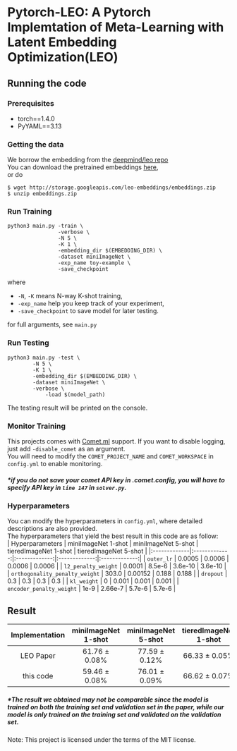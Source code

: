 # Pytorch-LEO: A Pytorch Implemtation of Meta-Learning with Latent Embedding Optimization(LEO)

## Running the code
### Prerequisites
* torch==1.4.0
* PyYAML==3.13

### Getting the data
We borrow the embedding from the [deepmind/leo repo](https://github.com/deepmind/leo)  
You can download the pretrained embeddings [here](http://storage.googleapis.com/leo-embeddings/embeddings.zip),   
or do   
```
$ wget http://storage.googleapis.com/leo-embeddings/embeddings.zip
$ unzip embeddings.zip
```

### Run Training 
```
python3 main.py -train \ 
                -verbose \ 
                -N 5 \ 
                -K 1 \ 
                -embedding_dir $(EMBEDDING_DIR) \ 
                -dataset miniImageNet \ 
                -exp_name toy-example \ 
                -save_checkpoint
```                
where
+ `-N`, `-K` means N-way K-shot training,  
+ `-exp_name` help you keep track of your experiment,     
+ `-save_checkpoint` to save model for later testing.

for full arguments, see `main.py`  

### Run Testing
```
python3 main.py -test \
		-N 5 \
		-K 1 \
		-embedding_dir $(EMBEDDING_DIR) \
		-dataset miniImageNet \
		-verbose \
    		-load $(model_path) 
```
The testing result will be printed on the console.

### Monitor Training
This projects comes with [Comet.ml](https://www.comet.ml/site/) support. If you want to disable logging, just add `-disable_comet` as an argument.  
You will need to modify the `COMET_PROJECT_NAME` and `COMET_WORKSPACE` in `config.yml` to enable monitoring.
##### *if you do not save your comet API key in .comet.config, you will have to specify API key in `line 147` in `solver.py`.
### Hyperparameters
You can modify the hyperparameters in `config.yml`, where detailed descriptions are also provided.  
The hyperparameters that yield the best result in this code are as follow:  
| Hyperparameters | miniImageNet 1-shot | miniImageNet 5-shot | tieredImageNet 1-shot | tieredImageNet 5-shot |
|:-------------|:-------------:|:-------------:|:-------------:|:-------------:| 
| `outer_lr` | 0.0005 | 0.0006 | 0.0006 | 0.0006 |
| `l2_penalty_weight` | 0.0001 | 8.5e-6 | 3.6e-10 | 3.6e-10 |
| `orthogonality_penalty_weight` | 303.0 | 0.00152 | 0.188 | 0.188 |
| `dropout` | 0.3 | 0.3 | 0.3 | 0.3 |
| `kl_weight` | 0 | 0.001 | 0.001 | 0.001 |
| `encoder_penalty_weight` | 1e-9 | 2.66e-7 | 5.7e-6 | 5.7e-6 |


## Result

| Implementation | miniImageNet 1-shot | miniImageNet 5-shot | tieredImageNet 1-shot | tieredImageNet 5-shot |
|:-------------:|:-------------:|:-------------:|:-------------:|:-------------:| 
| LEO Paper | 61.76 ± 0.08% | 77.59 ± 0.12% | 66.33 ± 0.05% | 81.44 ± 0.09% |
| this code | 59.46 ± 0.08% | 76.01 ± 0.09% | 66.62 ± 0.07% | 81.72 ± 0.09% |

##### *The result we obtained may not be comparable since the model is trained on both the training set and validation set in the paper, while our model is only trained on the training set and validated on the validation set.  
  
Note: This project is licensed under the terms of the MIT license.  
